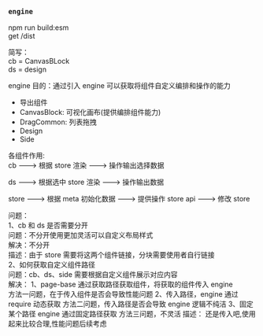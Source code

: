 ### `engine`

npm run build:esm  
get /dist

简写：  
cb = CanvasBLock  
ds = design

engine 目的：通过引入 engine 可以获取将组件自定义编排和操作的能力

-   导出组件
-   CanvasBlock: 可视化画布(提供编排组件能力)
-   DragCommon: 列表拖拽
-   Design
-   Side

各组件作用:  
cb ---> 根据 store 渲染 ---> 操作输出选择数据

ds ---> 根据选中 store 渲染 ---> 操作输出数据

store ---> 根据 meta 初始化数据 ---> 提供操作 store api ---> 修改 store  

问题：  
 1、cb 和 ds 是否需要分开  
 问题：不分开使用更加灵活可以自定义布局样式  
 解决：不分开  
 描述：由于 store 需要将这两个组件链接，分块需要使用者自行链接  
 2、如何获取自定义组件路径  
 问题：cb、ds、side 需要根据自定义组件展示对应内容  
 解决：
1、page-base 通过获取路径获取组件，将获取的组件传入 engine  
 方法一问题，在于传入组件是否会导致性能问题
2、传入路径，engine 通过 require 动态获取
方法二问题，传入路径是否会导致 engine 逻辑不纯洁
3、固定某个路径 engine 通过固定路径获取
方法三问题，不灵活
描述： 还是传入吧,使用起来比较合理,性能问题后续考虑
